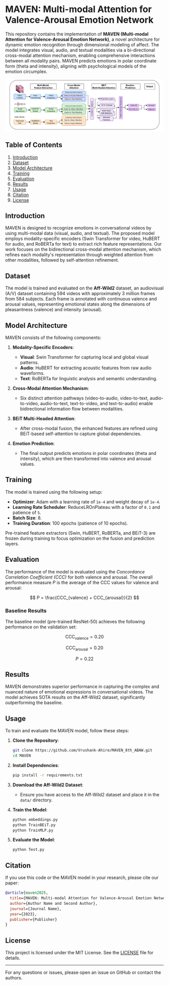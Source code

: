 # MAVEN: Multi-modal Attention for Valence-Arousal Emotion Network

This repository contains the implementation of **MAVEN (Multi-modal Attention for Valence-Arousal Emotion Network)**, a novel architecture for dynamic emotion recognition through dimensional modeling of affect. The model integrates visual, audio, and textual modalities via a bi-directional cross-modal attention mechanism, enabling comprehensive interactions between all modality pairs. MAVEN predicts emotions in polar coordinate form (theta and intensity), aligning with psychological models of the emotion circumplex.

![Architecture Diagram](architecture.jpg)

## Table of Contents
1. [Introduction](#introduction)
2. [Dataset](#dataset)
3. [Model Architecture](#model-architecture)
4. [Training](#training)
5. [Evaluation](#evaluation)
6. [Results](#results)
7. [Usage](#usage)
8. [Citation](#citation)
9. [License](#license)

## Introduction
MAVEN is designed to recognize emotions in conversational videos by using multi-modal data (visual, audio, and textual). The proposed model employs modality-specific encoders (Swin Transformer for video, HuBERT for audio, and RoBERTa for text) to extract rich feature representations. Our work focuses on the bidirectional cross-modal attention mechanism, which refines each modality's representation through weighted attention from other modalities, followed by self-attention refinement.

## Dataset
The model is trained and evaluated on the **Aff-Wild2** dataset, an audiovisual (A/V) dataset containing 594 videos with approximately 3 million frames from 584 subjects. Each frame is annotated with continuous valence and arousal values, representing emotional states along the dimensions of pleasantness (valence) and intensity (arousal).

## Model Architecture
MAVEN consists of the following components:
1. **Modality-Specific Encoders**:
   - **Visual**: Swin Transformer for capturing local and global visual patterns.
   - **Audio**: HuBERT for extracting acoustic features from raw audio waveforms.
   - **Text**: RoBERTa for linguistic analysis and semantic understanding.

2. **Cross-Modal Attention Mechanism**:
   - Six distinct attention pathways (video-to-audio, video-to-text, audio-to-video, audio-to-text, text-to-video, and text-to-audio) enable bidirectional information flow between modalities.

3. **BEiT Multi-Headed Attention**:
   - After cross-modal fusion, the enhanced features are refined using BEiT-based self-attention to capture global dependencies.

4. **Emotion Prediction**:
   - The final output predicts emotions in polar coordinates (theta and intensity), which are then transformed into valence and arousal values.

## Training
The model is trained using the following setup:
- **Optimizer**: Adam with a learning rate of `1e-4` and weight decay of `1e-4`.
- **Learning Rate Scheduler**: ReduceLROnPlateau with a factor of `0.1` and patience of `5`.
- **Batch Size**: 8.
- **Training Duration**: 100 epochs (patience of 10 epochs).

Pre-trained feature extractors (Swin, HuBERT, RoBERTa, and BEiT-3) are frozen during training to focus optimization on the fusion and prediction layers.

## Evaluation

The performance of the model is evaluated using the *Concordance Correlation Coefficient (CCC)* for both valence and arousal. The overall performance measure $P$ is the average of the CCC values for valence and arousal:  

$$
P = \frac{CCC_{valence} + CCC_{arousal}}{2}
$$


### Baseline Results
The baseline model (pre-trained ResNet-50) achieves the following performance on the validation set: 

$$
\text{CCC}_{\text{valence}} = 0.20
$$

$$
\text{CCC}_{\text{arousal}} = 0.20
$$

$$
P = 0.22
$$

## Results
MAVEN demonstrates superior performance in capturing the complex and nuanced nature of emotional expressions in conversational videos. The model achieves SOTA results on the Aff-Wild2 dataset, significantly outperforming the baseline.

## Usage
To train and evaluate the MAVEN model, follow these steps:

1. **Clone the Repository**:
   ```bash
   git clone https://github.com/Vrushank-Ahire/MAVEN_8th_ABAW.git
   cd MAVEN
   ```

2. **Install Dependencies**:
   ```bash
   pip install -r requirements.txt
   ```

3. **Download the Aff-Wild2 Dataset**:
   - Ensure you have access to the Aff-Wild2 dataset and place it in the `data/` directory.

4. **Train the Model**:
   ```bash
   python embeddings.py
   python TrainBEiT.py
   python TrainMLP.py 
   ```

5. **Evaluate the Model**:
   ```bash
   python Test.py
   ```

## Citation
If you use this code or the MAVEN model in your research, please cite our paper:

```bibtex
@article{maven2025,
  title={MAVEN: Multi-modal Attention for Valence-Arousal Emotion Network},
  author={Author Name and Second Author},
  journal={Journal Name},
  year={2023},
  publisher={Publisher}
}
```

## License
This project is licensed under the MIT License. See the [LICENSE](LICENSE) file for details.

---

For any questions or issues, please open an issue on GitHub or contact the authors.
